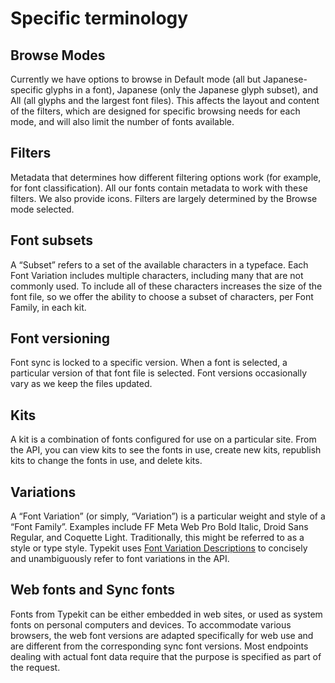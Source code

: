 # Specific terminology

## Browse Modes
Currently we have options to browse in Default mode (all but Japanese-specific glyphs in a font), Japanese (only the Japanese glyph subset), and All (all glyphs and the largest font files). This affects the layout and content of the filters, which are designed for specific browsing needs for each mode, and will also limit the number of fonts available.

## Filters
Metadata that determines how different filtering options work (for example, for font classification). All our fonts contain metadata to work with these filters. We also provide icons. Filters are largely determined by the Browse mode selected.

## Font subsets
A “Subset” refers to a set of the available characters in a typeface. Each Font Variation includes multiple characters, including many that are not commonly used. To include all of these characters increases the size of the font file, so we offer the ability to choose a subset of characters, per Font Family, in each kit.

## Font versioning
Font sync is locked to a specific version. When a font is selected, a particular version of that font file is selected. Font versions occasionally vary as we keep the files updated.

## Kits
A kit is a combination of fonts configured for use on a particular site. From the API, you can view kits to see the fonts in use, create new kits, republish kits to change the fonts in use, and delete kits.

## Variations
A “Font Variation” (or simply, “Variation”) is a particular weight and style of a “Font Family”. Examples include FF Meta Web Pro Bold Italic, Droid Sans Regular, and Coquette Light. Traditionally, this might be referred to as a style or type style. Typekit uses [Font Variation Descriptions](http://typekit.github.io/fvd/) to concisely and unambiguously refer to font variations in the API.


## Web fonts and Sync fonts
Fonts from Typekit can be either embedded in web sites, or used as system fonts on personal computers and devices. To accommodate various browsers, the web font versions are adapted specifically for web use and are different from the corresponding sync font versions. Most endpoints dealing with actual font data require that the purpose is specified as part of the request.
